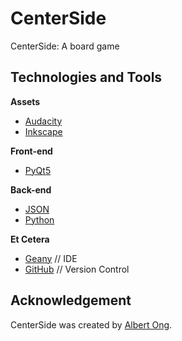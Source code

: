 # CenterSide
CenterSide: A board game

## Technologies and Tools
**Assets**
* [Audacity](https://www.audacityteam.org/)
* [Inkscape](https://inkscape.org/)

**Front-end**
* [PyQt5](https://www.riverbankcomputing.com/software/pyqt/)

**Back-end**
* [JSON](https://www.json.org/json-en.html)
* [Python](https://www.python.org/)

**Et Cetera**
* [Geany](https://www.geany.org/) // IDE
* [GitHub](https://github.com/) // Version Control


## Acknowledgement
CenterSide was created by [Albert Ong](https://github.com/Anferensis). 
